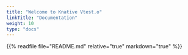 ```yaml
---
title: "Welcome to Knative Vtest.o"
linkTitle: "Documentation"
weight: 10
type: "docs"
---
```


{{% readfile file="README.md" relative="true" markdown="true" %}}
